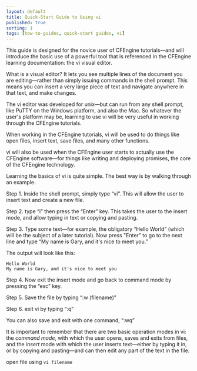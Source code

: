 ```yaml
---
layout: default
title: Quick-Start Guide to Using vi
published: true
sorting: 1
tags: [how-to-guides, quick-start guides, vi]
---
```



This guide is designed for the novice user of CFEngine tutorials—and will introduce the basic
use of a powerful tool that is referenced in the CFEngine learning documentation: the vi visual editor.

What is a visual editor? It lets you see multiple lines of the document you are editing—rather than
simply issuing commands in the shell prompt. This means you can insert a very large piece of text
and navigate anywhere in that text, and make changes.

The vi editor was developed for unix—but can run from any shell prompt, like PuTTY on the Windows platform,
and also the Mac. So whatever the user's platform may be, learning to use vi will be very useful in working
through the CFEngine tutorials.

When working in the CFEngine tutorials, vi will be used to do things like open files, insert text,
save files, and many other functions.

vi will also be used when the CFEngine user starts to actually use the CFEngine software—for things
like writing and deploying promises, the core of the CFEngine technology.

Learning the basics of vi is quite simple. The best way is by walking through an example.

Step 1. Inside the shell prompt, simply type “vi”. This will allow the user to insert text and create a new file.

Step 2. type “i” then press the “Enter” key. This takes the user to the insert mode, and allow typing in text or copying and pasting.

Step 3. Type some text—for example, the  obligatory “Hello World” (which will be the subject of a later tutorial).
Now press "Enter" to go to the next line and type “My name is Gary, and it's nice to meet you.”

The output will look like this:

```
Hello World
My name is Gary, and it's nice to meet you
```

Step 4. Now exit the insert mode and go back to command mode by pressing the “esc” key.

Step 5. Save the file by typing “:w (filename)”

Step 6. exit vi by typing “:q”

You can also save and exit with one command, “:wq”

It is important to remember that there are two basic operation modes in vi: the _command mode_, with which the user opens, saves and
exits from files, and the _insert_ mode with which the user inserts text—either by typing it in, or by copying and pasting—and can
then edit any part of the text in the file.

open file using `vi filename`

